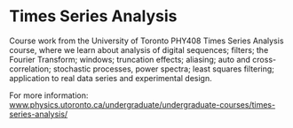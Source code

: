 # Times Series Analysis
 
Course work from the University of Toronto PHY408 Times Series Analysis course, where we learn about analysis of digital sequences; filters; the Fourier Transform; windows; truncation effects; aliasing; auto and cross-correlation; stochastic processes, power spectra; least squares filtering; application to real data series and experimental design.

For more information: www.physics.utoronto.ca/undergraduate/undergraduate-courses/times-series-analysis/
